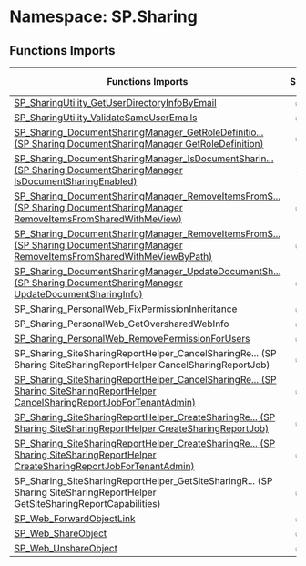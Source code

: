 # Namespace: SP.Sharing

## Functions Imports

Functions Imports | SPO | SP 2019 | SP 2016 | SP 2013
----------|:---:|:-------:|:-------:|:-------:
[SP_SharingUtility_GetUserDirectoryInfoByEmail](./Functions/SP_SharingUtility_GetUserDirectoryInfoByEmail.md) | ✅ | ✅ | ❌ | ❌
[SP_SharingUtility_ValidateSameUserEmails](./Functions/SP_SharingUtility_ValidateSameUserEmails.md) | ✅ | ✅ | ❌ | ❌
[<span title="SP_Sharing_DocumentSharingManager_GetRoleDefinition">SP_Sharing_DocumentSharingManager_GetRoleDefinitio...</span> (SP Sharing DocumentSharingManager GetRoleDefinition)](./Functions/SP_Sharing_DocumentSharingManager_GetRoleDefinition.md) | ✅ | ✅ | ✅ | ✅
[<span title="SP_Sharing_DocumentSharingManager_IsDocumentSharingEnabled">SP_Sharing_DocumentSharingManager_IsDocumentSharin...</span> (SP Sharing DocumentSharingManager IsDocumentSharingEnabled)](./Functions/SP_Sharing_DocumentSharingManager_IsDocumentSharingEnabled.md) | ❌ | ❌ | ❌ | ✅
[<span title="SP_Sharing_DocumentSharingManager_RemoveItemsFromSharedWithMeView">SP_Sharing_DocumentSharingManager_RemoveItemsFromS...</span> (SP Sharing DocumentSharingManager RemoveItemsFromSharedWithMeView)](./Functions/SP_Sharing_DocumentSharingManager_RemoveItemsFromSharedWithMeView.md) | ✅ | ✅ | ✅ | ❌
[<span title="SP_Sharing_DocumentSharingManager_RemoveItemsFromSharedWithMeViewByPath">SP_Sharing_DocumentSharingManager_RemoveItemsFromS...</span> (SP Sharing DocumentSharingManager RemoveItemsFromSharedWithMeViewByPath)](./Functions/SP_Sharing_DocumentSharingManager_RemoveItemsFromSharedWithMeViewByPath.md) | ✅ | ✅ | ❌ | ❌
[<span title="SP_Sharing_DocumentSharingManager_UpdateDocumentSharingInfo">SP_Sharing_DocumentSharingManager_UpdateDocumentSh...</span> (SP Sharing DocumentSharingManager UpdateDocumentSharingInfo)](./Functions/SP_Sharing_DocumentSharingManager_UpdateDocumentSharingInfo.md) | ✅ | ✅ | ✅ | ✅
SP_Sharing_PersonalWeb_FixPermissionInheritance | ✅ | ✅ | ❌ | ❌
SP_Sharing_PersonalWeb_GetOversharedWebInfo | ✅ | ✅ | ❌ | ❌
[SP_Sharing_PersonalWeb_RemovePermissionForUsers](./Functions/SP_Sharing_PersonalWeb_RemovePermissionForUsers.md) | ✅ | ✅ | ❌ | ❌
<span title="SP_Sharing_SiteSharingReportHelper_CancelSharingReportJob">SP_Sharing_SiteSharingReportHelper_CancelSharingRe...</span> (SP Sharing SiteSharingReportHelper CancelSharingReportJob) | ✅ | ❌ | ❌ | ❌
[<span title="SP_Sharing_SiteSharingReportHelper_CancelSharingReportJobForTenantAdmin">SP_Sharing_SiteSharingReportHelper_CancelSharingRe...</span> (SP Sharing SiteSharingReportHelper CancelSharingReportJobForTenantAdmin)](./Functions/SP_Sharing_SiteSharingReportHelper_CancelSharingReportJobForTenantAdmin.md) | ✅ | ❌ | ❌ | ❌
[<span title="SP_Sharing_SiteSharingReportHelper_CreateSharingReportJob">SP_Sharing_SiteSharingReportHelper_CreateSharingRe...</span> (SP Sharing SiteSharingReportHelper CreateSharingReportJob)](./Functions/SP_Sharing_SiteSharingReportHelper_CreateSharingReportJob.md) | ✅ | ❌ | ❌ | ❌
[<span title="SP_Sharing_SiteSharingReportHelper_CreateSharingReportJobForTenantAdmin">SP_Sharing_SiteSharingReportHelper_CreateSharingRe...</span> (SP Sharing SiteSharingReportHelper CreateSharingReportJobForTenantAdmin)](./Functions/SP_Sharing_SiteSharingReportHelper_CreateSharingReportJobForTenantAdmin.md) | ✅ | ❌ | ❌ | ❌
<span title="SP_Sharing_SiteSharingReportHelper_GetSiteSharingReportCapabilities">SP_Sharing_SiteSharingReportHelper_GetSiteSharingR...</span> (SP Sharing SiteSharingReportHelper GetSiteSharingReportCapabilities) | ✅ | ❌ | ❌ | ❌
[SP_Web_ForwardObjectLink](./Functions/SP_Web_ForwardObjectLink.md) | ✅ | ✅ | ✅ | ❌
[SP_Web_ShareObject](./Functions/SP_Web_ShareObject.md) | ✅ | ✅ | ✅ | ❌
[SP_Web_UnshareObject](./Functions/SP_Web_UnshareObject.md) | ✅ | ✅ | ✅ | ❌